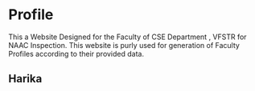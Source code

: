 # Profile
This a Website Designed for the Faculty of CSE Department , VFSTR for NAAC Inspection.
This website is purly used for generation of Faculty Profiles according to their provided data.

## Harika
